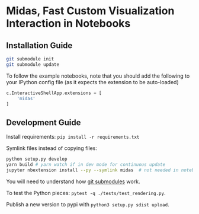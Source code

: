 # Midas, Fast Custom Visualization Interaction in Notebooks

## Installation Guide

```bash
git submodule init
git submodule update
```

To follow the example notebooks, note that you should add the following to your IPython config file (as it expects the extension to be auto-loaded)

```python
c.InteractiveShellApp.extensions = [
    'midas'
]
```

## Development Guide

Install requirements: `pip install -r requirements.txt`

Symlink files instead of copying files:

```sh
python setup.py develop
yarn build # yarn watch if in dev mode for continuous update
jupyter nbextension install --py --symlink midas  # not needed in notebook >= 5.3
```

You will need to understand how [git submodules](https://git-scm.com/book/en/v2/Git-Tools-Submodules) work.

To test the Python pieces: `pytest -q ./tests/test_rendering.py`.

Publish a new version to pypi with `python3 setup.py sdist upload`.
